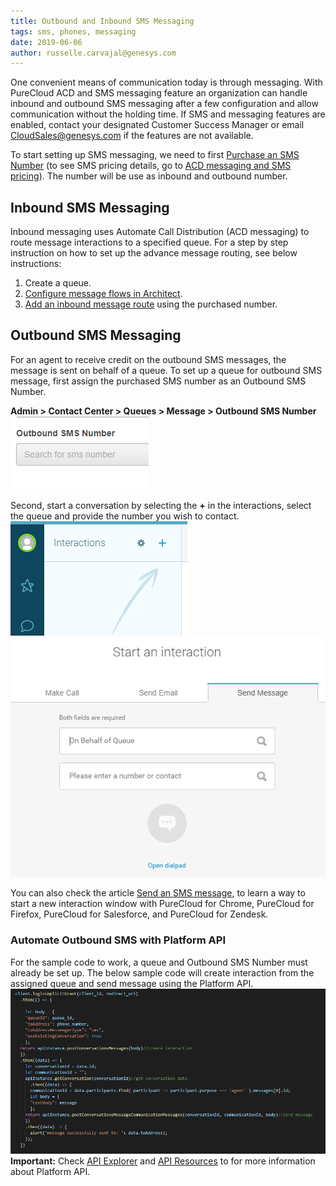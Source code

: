 ```yaml
---
title: Outbound and Inbound SMS Messaging
tags: sms, phones, messaging
date: 2019-06-06
author: russelle.carvajal@genesys.com
---
```


One convenient means of communication today is through messaging. With PureCloud ACD and SMS messaging feature an organization can handle inbound and outbound SMS messaging after a few configuration and allow communication without the holding time. If SMS and messaging features are enabled, contact your designated Customer Success Manager or email CloudSales@genesys.com if the features are not available. 

To start setting up SMS messaging, we need to first [Purchase an SMS Number](https://help.mypurecloud.com/articles/purchase-sms-numbers/) (to see SMS pricing details, go to [ACD messaging and SMS pricing](https://help.mypurecloud.com/articles/acd-messaging-pricing/)). The number will be use as inbound and outbound number. 

## Inbound SMS Messaging
Inbound messaging uses Automate Call Distribution (ACD messaging) to route message interactions to a specified queue. For a step by step instruction on how to set up the advance message routing, see below instructions:
1.	Create a queue. 
2.	[Configure message flows in Architect](https://help.mypurecloud.com/?p=150191).
3.	[Add an inbound message route](https://help.mypurecloud.com/articles/add-inbound-message-route/) using the purchased number.

## Outbound SMS Messaging
For an agent to receive credit on the outbound SMS messages, the message is sent on behalf of a queue. To set up a queue for outbound SMS message, first assign the purchased SMS number as an Outbound SMS Number.

**Admin > Contact Center > Queues > Message > Outbound SMS Number**
![Outbound SMS Number](outbound-sms-number.PNG)

Second, start a conversation by selecting the **+** in the interactions, select the queue and provide the number you wish to contact.
![Create Interaction](create-interaction.PNG)
![Queue name and phone number](create-interaction2.PNG)

You can also check the article [Send an SMS message](https://help.mypurecloud.com/articles/send-an-sms-message/), to learn a way to start a new interaction window with PureCloud for Chrome, PureCloud for Firefox, PureCloud for Salesforce, and PureCloud for Zendesk.

### Automate Outbound SMS with Platform API
For the sample code to work, a queue and Outbound SMS Number must already be set up. The below sample code will create interaction from the assigned queue and send message using the Platform API. 
![Outbound SMS](outbound-sms.PNG)
**Important:** Check [API Explorer](https://developer.mypurecloud.com/developer-tools/#/api-explorer) and [API Resources](https://developer.mypurecloud.com/api/rest/v2/) to for more information about Platform API.